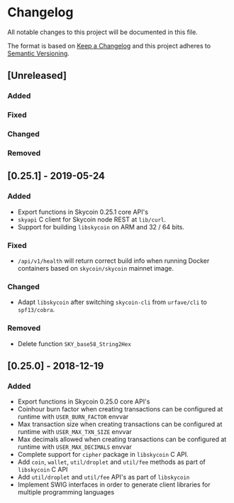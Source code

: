 # Changelog
All notable changes to this project will be documented in this file.

The format is based on [Keep a Changelog](http://keepachangelog.com/en/1.0.0/)
and this project adheres to [Semantic Versioning](http://semver.org/spec/v2.0.0.html).

## [Unreleased]

### Added

### Fixed

### Changed

### Removed

## [0.25.1] - 2019-05-24

### Added

- Export functions in Skycoin 0.25.1 core API's
- `skyapi` C client for Skycoin node REST at `lib/curl`.
- Support for building `libskycoin` on ARM and 32 / 64 bits.

### Fixed

- `/api/v1/health` will return correct build info when running Docker containers based on `skycoin/skycoin` mainnet image.

### Changed

- Adapt `libskycoin` after switching `skycoin-cli` from `urfave/cli` to `spf13/cobra`.

### Removed

- Delete function `SKY_base58_String2Hex`

## [0.25.0] - 2018-12-19

### Added

- Export functions in Skycoin 0.25.0 core API's
- Coinhour burn factor when creating transactions can be configured at runtime with `USER_BURN_FACTOR` envvar
- Max transaction size when creating transactions can be configured at runtime with `USER_MAX_TXN_SIZE` envvar
- Max decimals allowed when creating transactions can be configured at runtime with `USER_MAX_DECIMALS` envvar
- Complete support for `cipher` package in `libskycoin` C API.
- Add `coin`, `wallet`, `util/droplet` and `util/fee` methods as part of `libskycoin` C API
- Add `util/droplet` and `util/fee` API's as part of `libskycoin`
- Implement SWIG interfaces in order to generate client libraries for multiple programming languages

